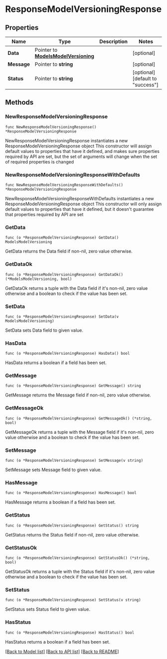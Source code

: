 # ResponseModelVersioningResponse

## Properties

Name | Type | Description | Notes
------------ | ------------- | ------------- | -------------
**Data** | Pointer to [**ModelsModelVersioning**](ModelsModelVersioning.md) |  | [optional] 
**Message** | Pointer to **string** |  | [optional] 
**Status** | Pointer to **string** |  | [optional] [default to "success"]

## Methods

### NewResponseModelVersioningResponse

`func NewResponseModelVersioningResponse() *ResponseModelVersioningResponse`

NewResponseModelVersioningResponse instantiates a new ResponseModelVersioningResponse object
This constructor will assign default values to properties that have it defined,
and makes sure properties required by API are set, but the set of arguments
will change when the set of required properties is changed

### NewResponseModelVersioningResponseWithDefaults

`func NewResponseModelVersioningResponseWithDefaults() *ResponseModelVersioningResponse`

NewResponseModelVersioningResponseWithDefaults instantiates a new ResponseModelVersioningResponse object
This constructor will only assign default values to properties that have it defined,
but it doesn't guarantee that properties required by API are set

### GetData

`func (o *ResponseModelVersioningResponse) GetData() ModelsModelVersioning`

GetData returns the Data field if non-nil, zero value otherwise.

### GetDataOk

`func (o *ResponseModelVersioningResponse) GetDataOk() (*ModelsModelVersioning, bool)`

GetDataOk returns a tuple with the Data field if it's non-nil, zero value otherwise
and a boolean to check if the value has been set.

### SetData

`func (o *ResponseModelVersioningResponse) SetData(v ModelsModelVersioning)`

SetData sets Data field to given value.

### HasData

`func (o *ResponseModelVersioningResponse) HasData() bool`

HasData returns a boolean if a field has been set.

### GetMessage

`func (o *ResponseModelVersioningResponse) GetMessage() string`

GetMessage returns the Message field if non-nil, zero value otherwise.

### GetMessageOk

`func (o *ResponseModelVersioningResponse) GetMessageOk() (*string, bool)`

GetMessageOk returns a tuple with the Message field if it's non-nil, zero value otherwise
and a boolean to check if the value has been set.

### SetMessage

`func (o *ResponseModelVersioningResponse) SetMessage(v string)`

SetMessage sets Message field to given value.

### HasMessage

`func (o *ResponseModelVersioningResponse) HasMessage() bool`

HasMessage returns a boolean if a field has been set.

### GetStatus

`func (o *ResponseModelVersioningResponse) GetStatus() string`

GetStatus returns the Status field if non-nil, zero value otherwise.

### GetStatusOk

`func (o *ResponseModelVersioningResponse) GetStatusOk() (*string, bool)`

GetStatusOk returns a tuple with the Status field if it's non-nil, zero value otherwise
and a boolean to check if the value has been set.

### SetStatus

`func (o *ResponseModelVersioningResponse) SetStatus(v string)`

SetStatus sets Status field to given value.

### HasStatus

`func (o *ResponseModelVersioningResponse) HasStatus() bool`

HasStatus returns a boolean if a field has been set.


[[Back to Model list]](../README.md#documentation-for-models) [[Back to API list]](../README.md#documentation-for-api-endpoints) [[Back to README]](../README.md)


